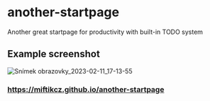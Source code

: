 # another-startpage
Another great startpage for productivity with built-in TODO system 
## Example screenshot
![Snímek obrazovky_2023-02-11_17-13-55](https://user-images.githubusercontent.com/89579269/218268894-a55cf448-cdf6-4995-99cf-745feddaa18a.png)

### https://miftikcz.github.io/another-startpage
